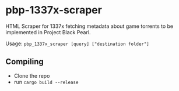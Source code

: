 # pbp-1337x-scraper
HTML Scraper for 1337x fetching metadata about game torrents to be implemented in Project Black Pearl.

Usage: `pbp_1337x_scraper [query] ["destination folder"]`

## Compiling
- Clone the repo
- run `cargo build --release`
